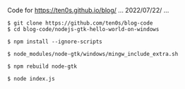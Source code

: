Code for https://ten0s.github.io/blog/ ... 2022/07/22/ ...

```
$ git clone https://github.com/ten0s/blog-code
$ cd blog-code/nodejs-gtk-hello-world-on-windows
```

```
$ npm install --ignore-scripts
```

```
$ node_modules/node-gtk/windows/mingw_include_extra.sh
```

```
$ npm rebuild node-gtk
```

```
$ node index.js
```
